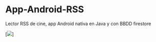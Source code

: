 # App-Android-RSS
Lector RSS de cine, app Android nativa en Java y con BBDD firestore

[![](./imagenes/imagen1.jpg)]
